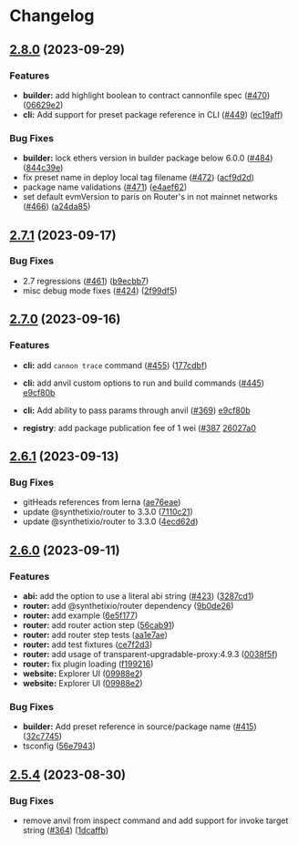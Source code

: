 # Changelog

## [2.8.0](https://github.com/usecannon/cannon/compare/v2.7.1...v2.8.0) (2023-09-29)


### Features

* **builder:** add highlight boolean to contract cannonfile spec ([#470](https://github.com/usecannon/cannon/issues/470)) ([06629e2](https://github.com/usecannon/cannon/commit/06629e23aca1bacf266a68072325332c9ec77f75))
* **cli:** Add support for preset package reference in CLI  ([#449](https://github.com/usecannon/cannon/issues/449)) ([ec19aff](https://github.com/usecannon/cannon/commit/ec19affe86e0fdc6623ae6fc5d5187118757d2f0))


### Bug Fixes

* **builder:** lock ethers version in builder package below 6.0.0 ([#484](https://github.com/usecannon/cannon/issues/484)) ([844c39e](https://github.com/usecannon/cannon/commit/844c39e3a486be2aa2602c5ff8c8bf9babb09c60))
* fix preset name in deploy local tag filename ([#472](https://github.com/usecannon/cannon/issues/472)) ([acf9d2d](https://github.com/usecannon/cannon/commit/acf9d2d29daf89fead861d7fca0ffbe42e0c6c74))
* package name validations ([#471](https://github.com/usecannon/cannon/issues/471)) ([e4aef62](https://github.com/usecannon/cannon/commit/e4aef62f98ca4364bfb8efc432222f6909c5d082))
* set default evmVersion to paris on Router's in not mainnet networks ([#466](https://github.com/usecannon/cannon/issues/466)) ([a24da85](https://github.com/usecannon/cannon/commit/a24da857b048d6c70c5f756535a518ec55d679ae))

## [2.7.1](https://github.com/usecannon/cannon/compare/v2.7.0...v2.7.1) (2023-09-17)


### Bug Fixes

* 2.7 regressions ([#461](https://github.com/usecannon/cannon/issues/461)) ([b9ecbb7](https://github.com/usecannon/cannon/commit/b9ecbb7b2564345babd89c9230247970805b570f))
* misc debug mode fixes ([#424](https://github.com/usecannon/cannon/issues/424)) ([2f99df5](https://github.com/usecannon/cannon/commit/2f99df57d599653f86594ac889a0c30f8fb74c21))

## [2.7.0](https://github.com/usecannon/cannon/compare/v2.6.1...v2.7.0) (2023-09-16)


### Features

* **cli:** add `cannon trace` command ([#455](https://github.com/usecannon/cannon/issues/455)) ([177cdbf](https://github.com/usecannon/cannon/commit/177cdbf17e63115e92ffa11f176b93de4ab708ca))
* **cli:** add anvil custom options to run and build commands ([#445](https://github.com/usecannon/cannon/issues/369)) [e9cf80b](https://github.com/usecannon/cannon/commit/e9cf80b385f9cd6fa7d6461d201d200d4090aea9)
* **cli:** Add ability to pass params through anvil ([#369](https://github.com/usecannon/cannon/issues/369)) [e9cf80b](https://github.com/usecannon/cannon/commit/e9cf80b385f9cd6fa7d6461d201d200d4090aea9)

* **registry**:  add package publication fee of 1 wei ([#387](https://github.com/usecannon/cannon/issues/387) [26027a0](https://github.com/usecannon/cannon/commit/26027a0333638478adea50228346b93ea1089aa3)


## [2.6.1](https://github.com/usecannon/cannon/compare/v2.6.0...v2.6.1) (2023-09-13)


### Bug Fixes

* gitHeads references from lerna ([ae76eae](https://github.com/usecannon/cannon/commit/ae76eaeda3e83ab14a09198449d0e0f096ee7839))
* update @synthetixio/router to 3.3.0 ([7110c21](https://github.com/usecannon/cannon/commit/7110c2110b87dbe1a63aece54ec2ed7aab9d0fc5))
* update @synthetixio/router to 3.3.0 ([4ecd62d](https://github.com/usecannon/cannon/commit/4ecd62d7565edf7aff92e7c07cb3e5a27d08f617))

## [2.6.0](https://github.com/usecannon/cannon/compare/v2.5.4...v2.6.0) (2023-09-11)


### Features

* **abi:** add the option to use a literal abi string ([#423](https://github.com/usecannon/cannon/issues/423)) ([3287cd1](https://github.com/usecannon/cannon/commit/3287cd1461eb357476a55c3f6358f5eeceab8498))
* **router:** add @synthetixio/router dependency ([9b0de26](https://github.com/usecannon/cannon/commit/9b0de26c395b856974a932d8dee5724998e05efb))
* **router:** add example ([6e5f177](https://github.com/usecannon/cannon/commit/6e5f177b53b8ca57939f6385bc84092d0cb0f9ac))
* **router:** add router action step ([56cab91](https://github.com/usecannon/cannon/commit/56cab91720b1bd35c945ad3757fa077268803609))
* **router:** add router step tests ([aa1e7ae](https://github.com/usecannon/cannon/commit/aa1e7ae1290650111443c867552f311c1291701b))
* **router:** add test fixtures ([ce7f2d3](https://github.com/usecannon/cannon/commit/ce7f2d3bae72cdd57b53e8544a6fffacfc1439e6))
* **router:** add usage of transparent-upgradable-proxy:4.9.3 ([0038f5f](https://github.com/usecannon/cannon/commit/0038f5f902eed9931e6abcd3bc7ea9ac2a59a425))
* **router:** fix plugin loading ([f199216](https://github.com/usecannon/cannon/commit/f1992163722f28eb35b44e73c931e417b3c4ec1a))
* **website:** Explorer UI ([09988e2](https://github.com/usecannon/cannon/commit/09988e28a85373d375a81a38affa06e1b83b5bde))
* **website:** Explorer UI ([09988e2](https://github.com/usecannon/cannon/commit/09988e28a85373d375a81a38affa06e1b83b5bde))


### Bug Fixes

* **builder:** Add preset reference in source/package name ([#415](https://github.com/usecannon/cannon/issues/415)) ([32c7745](https://github.com/usecannon/cannon/commit/32c77453464dc3c8be25df2c630d6ec026335781))
* tsconfig ([56e7943](https://github.com/usecannon/cannon/commit/56e79439cbda49fd0b49a56738b0c8b7041b5b93))

## [2.5.4](https://github.com/usecannon/cannon/compare/v2.5.3...v2.5.4) (2023-08-30)


### Bug Fixes

* remove anvil from inspect command and add support for invoke target string ([#364](https://github.com/usecannon/cannon/issues/364)) ([1dcaffb](https://github.com/usecannon/cannon/commit/1dcaffbbefad4b03841843f8f0f07c7eaf9fe93b))
